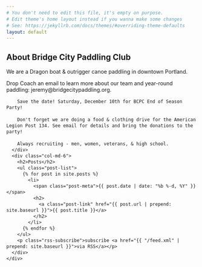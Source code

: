 ```yaml
---
# You don't need to edit this file, it's empty on purpose.
# Edit theme's home layout instead if you wanna make some changes
# See: https://jekyllrb.com/docs/themes/#overriding-theme-defaults
layout: default
---
```


<div id="slider"> <div id="rev_slider_56_1_wrapper" class="rev_slider_wrapper fullwidthbanner-container" data-alias="sports-hero54" style="margin:0px auto;background-color:transparent;padding:0px;margin-top:0px;margin-bottom:0px;">
  <!-- START REVOLUTION SLIDER 5.0.7 fullwidth mode -->
  <div id="rev_slider_56_1" class="rev_slider fullwidthabanner" style="display:none;" data-version="5.0.7">
    <ul>  <!-- SLIDE  -->
      <li data-index="rs-214" data-transition="fade" data-slotamount="7"  data-easein="default" data-easeout="default" data-masterspeed="300"  data-rotate="0"  data-saveperformance="off"  data-title="Slide" data-description="">
        <!-- MAIN IMAGE -->
        <img src="images/slider/26388142870_09b68374ae_k.jpg"  alt=""  data-bgposition="center center" data-bgfit="cover" data-bgrepeat="no-repeat" data-bgparallax="5" class="rev-slidebg" data-no-retina>
        <!-- LAYERS -->

        <!-- LAYER NR. 1 -->
        <div class="tp-caption Sports-Display   tp-resizeme rs-parallaxlevel-0" 
           id="slide-214-layer-1" 
           data-x="['center','center','center','center']" data-hoffset="['0','0','0','0']" 
           data-y="['middle','middle','middle','middle']" data-voffset="['-170','-170','-190','-140']" 
                data-fontsize="['130','130','130','100']"
          data-lineheight="['130','130','130','100']"
          data-width="none"
          data-height="none"
          data-whitespace="nowrap"
          data-transform_idle="o:1;"
     
           data-transform_in="z:0;rX:0deg;rY:0;rZ:0;sX:1.5;sY:1.5;skX:0;skY:0;opacity:0;s:2000;e:Power3.easeInOut;" 
           data-transform_out="y:[100%];s:1000;s:1000;" 
           data-mask_out="x:inherit;y:inherit;s:inherit;e:inherit;" 
          data-start="750" 
          data-splitin="none" 
          data-splitout="none" 
          data-responsive_offset="on" 

          
          style="z-index: 5; white-space: nowrap;">MAJOR 
        </div>

        <!-- LAYER NR. 2 -->
        <div class="tp-caption Sports-DisplayFat   tp-resizeme rs-parallaxlevel-0" 
           id="slide-214-layer-2" 
           data-x="['center','center','center','center']" data-hoffset="['0','0','0','0']" 
           data-y="['middle','middle','middle','middle']" data-voffset="['-48','-48','-68','-48']" 
                data-fontsize="['130','130','130','100']"
          data-lineheight="['130','130','130','100']"
          data-width="none"
          data-height="none"
          data-whitespace="nowrap"
          data-transform_idle="o:1;"
     
           data-transform_in="z:0;rX:0deg;rY:0;rZ:0;sX:1.5;sY:1.5;skX:0;skY:0;opacity:0;s:2000;e:Power3.easeInOut;" 
           data-transform_out="y:[100%];s:1000;s:1000;" 
           data-mask_out="x:inherit;y:inherit;s:inherit;e:inherit;" 
          data-start="1000" 
          data-splitin="none" 
          data-splitout="none" 
          data-responsive_offset="on" 

          
          style="z-index: 6; white-space: nowrap;">LEAGUE 
        </div>

        <!-- LAYER NR. 3 -->
        <div class="tp-caption   tp-resizeme rs-parallaxlevel-0" 
           id="slide-214-layer-3" 
           data-x="['center','center','center','center']" data-hoffset="['0','0','0','0']" 
           data-y="['middle','middle','middle','middle']" data-voffset="['70','70','50','40']" 
                data-width="none"
          data-height="none"
          data-whitespace="nowrap"
          data-transform_idle="o:1;"
     
           data-transform_in="z:0;rX:0;rY:0;rZ:0;sX:0.8;sY:0.8;skX:0;skY:0;opacity:0;s:1500;e:Power3.easeInOut;" 
           data-transform_out="y:[100%];s:1000;s:1000;" 
           data-mask_out="x:inherit;y:inherit;s:inherit;e:inherit;" 
          data-start="1250" 
          data-responsive_offset="on" 

          
          style="z-index: 7;"><img src="vendor/rs-plugin/examples/assets/images/sports_sublinebg.png" alt="" width="500" height="45" data-ww="['500px','500px','500px','420px']" data-hh="45px" data-no-retina> 
        </div>

        <!-- LAYER NR. 4 -->
        <div class="tp-caption Sports-Subline   tp-resizeme rs-parallaxlevel-0" 
           id="slide-214-layer-4" 
           data-x="['center','center','center','center']" data-hoffset="['0','0','0','0']" 
           data-y="['middle','middle','middle','middle']" data-voffset="['71','71','51','41']" 
                data-fontsize="['30','30','30','25']"
          data-width="none"
          data-height="none"
          data-whitespace="nowrap"
          data-transform_idle="o:1;"
     
           data-transform_in="z:0;rX:0;rY:0;rZ:0;sX:0.8;sY:0.8;skX:0;skY:0;opacity:0;s:1500;e:Power4.easeOut;" 
           data-transform_out="y:[100%];s:1000;s:1000;" 
           data-mask_out="x:inherit;y:inherit;s:inherit;e:inherit;" 
          data-start="1500" 
          data-splitin="chars" 
          data-splitout="none" 
          data-responsive_offset="on" 

          data-elementdelay="0.05" 
          
          style="z-index: 8; white-space: nowrap; font-size: 30px; line-height: 30px;">WATCH THE LIVE STREAM 
        </div>

        <!-- LAYER NR. 5 -->
        <div class="tp-caption MarkerDisplay   tp-resizeme rs-parallaxlevel-0" 
           id="slide-214-layer-5" 
           data-x="['center','center','center','center']" data-hoffset="['180','180','0','0']" 
           data-y="['bottom','bottom','bottom','bottom']" data-voffset="['90','42','20','20']" 
                data-width="none"
          data-height="none"
          data-whitespace="nowrap"
          data-transform_idle="o:1;"
     
           data-transform_in="y:-30px;opacity:0.01;s:1500;e:Power3.easeOut;" 
           data-transform_out="auto:auto;s:1000;" 
          data-start="3500" 
          data-splitin="none" 
          data-splitout="none" 
          data-responsive_offset="on" 

          
          style="z-index: 9; white-space: nowrap; font-size: 15px; line-height: 22px; font-weight: 400; color: rgba(255, 255, 255, 1.00);background-color:rgba(0, 0, 0, 0);border-radius:0px 0px 30px 30px;">
            <div class="rs-looped rs-slideloop"  data-easing="Power3.easeInOut" data-speed="1" data-xs="0" data-xe="0" data-ys="0" data-ye="3"><i class="fa fa-arrow-up"></i> NOW IN FULL HD 
            </div>
        </div>

        <!-- LAYER NR. 6 -->
        <div class="tp-caption rev-btn rev-bordered   rs-parallaxlevel-0" 
           id="slide-214-layer-6" 
           data-x="['center','center','center','center']" data-hoffset="['-180','-180','0','0']" 
           data-y="['bottom','bottom','bottom','bottom']" data-voffset="['120','70','115','115']" 
                data-width="none"
          data-height="none"
          data-whitespace="nowrap"
          data-transform_idle="o:1;"
            data-transform_hover="o:1;rX:0;rY:0;rZ:0;z:0;s:500;e:Linear.easeNone;"
            data-style_hover="c:rgba(255, 255, 255, 1.00);bc:rgba(255, 255, 255, 1.00);"
     
           data-transform_in="x:[100%];z:0;rX:0deg;rY:0;rZ:0;sX:1;sY:1;skX:0;skY:0;s:1500;e:Power3.easeInOut;" 
           data-transform_out="x:[100%];s:1000;e:Power3.easeInOut;s:1000;e:Power3.easeInOut;" 
           data-mask_in="x:0px;y:0px;s:inherit;e:inherit;" 
           data-mask_out="x:inherit;y:inherit;s:inherit;e:inherit;" 
          data-start="2500" 
          data-splitin="none" 
          data-splitout="none" 
          data-actions='[{"event":"click","action":"scrollbelow","offset":"px"}]'
          data-responsive_offset="off" 
          data-responsive="off"
          
          style="z-index: 10; white-space: nowrap; font-size: 17px; line-height: 17px; font-weight: 600; color: rgba(255, 255, 255, 1.00);font-family:Raleway;background-color:rgba(0, 0, 0, 0);padding:12px 35px 12px 35px;border-color:rgba(255, 255, 255, 0.50);border-style:solid;border-width:2px;letter-spacing:2px;">CREATE FREE ACCOUNT 
        </div>

        <!-- LAYER NR. 7 -->
        <div class="tp-caption rev-btn rev-bordered   rs-parallaxlevel-0" 
            id="slide-214-layer-7" 
            data-x="['center','center','center','center']" data-hoffset="['180','180','0','0']" 
            data-y="['bottom','bottom','bottom','bottom']" data-voffset="['120','70','50','50']" 
            data-width="none"
            data-height="none"
            data-whitespace="nowrap"
            data-transform_idle="o:1;"
            data-transform_hover="o:1;rX:0;rY:0;rZ:0;z:0;s:500;e:Linear.easeNone;"
            data-style_hover="c:rgba(255, 255, 255, 1.00);bg:rgba(0, 0, 0, 1.00);bc:rgba(0, 0, 0, 1.00);"
            data-transform_in="x:[-100%];z:0;rX:0deg;rY:0;rZ:0;sX:1;sY:1;skX:0;skY:0;s:1500;e:Power3.easeInOut;" 
            data-transform_out="x:[-100%];s:1000;e:Power3.easeInOut;s:1000;e:Power3.easeInOut;" 
            data-mask_in="x:0px;y:0px;s:inherit;e:inherit;" 
            data-mask_out="x:inherit;y:inherit;s:inherit;e:inherit;" 
            data-start="2500" 
            data-splitin="none" 
            data-splitout="none" 
            data-actions='[{"event":"click","action":"scrollbelow","offset":"px"}]'
            data-responsive_offset="off" 
            data-responsive="off"
            style="z-index: 11; white-space: nowrap; font-size: 17px; line-height: 17px; font-weight: 600; color: rgba(255, 255, 255, 1.00);font-family:Raleway;background-color:rgba(219, 28, 34, 1.00);padding:12px 35px 12px 35px;border-color:rgba(219, 28, 34, 0);border-style:solid;border-width:2px;letter-spacing:2px;">SIGN UP FOR PREMIUM 
        </div>
      </li>
    </ul>
    <div class="tp-static-layers"></div>
    <div class="tp-bannertimer tp-bottom" style="visibility: hidden !important;"></div> 
  </div>
</div><!-- END REVOLUTION SLIDER -->
<script type="text/javascript">
  var tpj=jQuery;         
  var revapi56;
  tpj(document).ready(function() {
    if(tpj("#rev_slider_56_1").revolution == undefined){
      revslider_showDoubleJqueryError("#rev_slider_56_1");
    }else{
      revapi56 = tpj("#rev_slider_56_1").show().revolution({
        sliderType:"hero",
        jsFileLocation: "vendor/rs-plugin/js/",
        sliderLayout:"fullwidth",
        dottedOverlay:"none",
        delay:9000,
        navigation: {
        },
        responsiveLevels:[1240,1024,778,480],
        gridwidth:[1240,1024,778,480],
        gridheight:[720,640,640,640],
        lazyType:"none",
        parallax: {
          type:"scroll",
          origo:"enterpoint",
          speed:400,
          levels:[5,10,15,20,25,30,35,40,45,50],
        },
        shadow:0,
        spinner:"off",
        autoHeight:"off",
        disableProgressBar:"on",
        hideThumbsOnMobile:"off",
        hideSliderAtLimit:0,
        hideCaptionAtLimit:0,
        hideAllCaptionAtLilmit:0,
        debugMode:false,
        fallbacks: {
          simplifyAll:"off",
          disableFocusListener:false,
        }
      });
    }
  }); /*ready*/
</script>
<div class="article-content">
  <div class="container">
    <div class="row">
      <div class="col-md-6">
        <h2>About Bridge City Paddling Club</h2>
        <p>We are a Dragon boat &amp; outrigger canoe paddling in downtown Portland.</p>
        <p>Drop Coach an email to learn more about our team and year-round paddling: jeremy@bridgecitypaddling.org.</p>

        Save the date! Saturday, December 10th for BCPC End of Season Party!

        Don't forget we are doing a food & clothing drive for the American Legion Post 134. See email for details and bring the donations to the party! 

        Always recruiting - men, women, veterans, & high school.
      </div>
      <div class="col-md-6">
        <h2>Posts</h2>
        <ul class="post-list">
          {% for post in site.posts %}
            <li>
              <span class="post-meta">{{ post.date | date: "%b %-d, %Y" }}</span>
              <h2>
                <a class="post-link" href="{{ post.url | prepend: site.baseurl }}">{{ post.title }}</a>
              </h2>
            </li>
          {% endfor %}
        </ul>
        <p class="rss-subscribe">subscribe <a href="{{ "/feed.xml" | prepend: site.baseurl }}">via RSS</a></p>
      </div>
    </div>
  </div>
</div>
